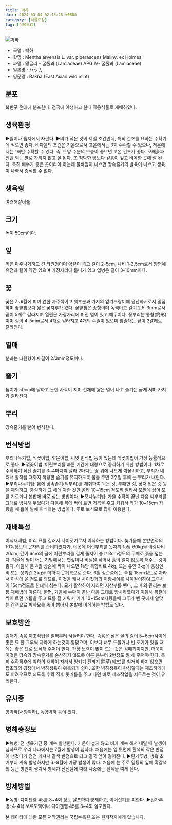 ```yaml
---
title: 박하
date: 2024-03-04 02:15:28 +0800
category: [식물도감]
tag: [식물도감]
---
```




![박하](/fileUpload/plants/basic/Labiatae/Mentha/15955/1_th2.JPG)
- 국명 : 박하
- 학명 : Mentha arvensis L. var. piperascens Malinv. ex Holmes
- 과명 : 앵글러 - 꿀풀과 (Lamiaceae) APG Ⅳ- 꿀풀과 (Lamiaceae)
- 일본명 : ハッカ
- 영문명 : Bakha (East Asian wild mint)


## 분포
북반구 온대에 분포한다.전국에 야생하고 한때 약용식물로 재배하였다.
## 생육환경
▶뜰이나 습지에서 자란다. ▶비가 적은 것이 제일 조건인데, 특히 건조를 요하는 수확기에 적으면 좋다. 비다음의 조건은 기온으로서 고온에서는 3회 수확할 수 있으나, 저온에서는 1회만 수확할 수 있다. 즉, 토양 수분의 보충이 좋으면 고온 건조가 좋다. 모래흙과 진흙 외는 별로 가리지 않고 잘 된다. 또 척박한 땅보다 겉흙이 깊고 비옥한 곳에 잘 된다. 특히 배수가 좋은 곳이라야 하는데 물빠짐이 나쁘면 땅속줄기의 발육이 나쁘고 생육이 나빠서 증식할 수 없다.
## 생육형
여러해살이풀
## 크기
높이 50cm이다.
## 잎
잎은 마주나기하고 긴 타원형이며 양끝이 좁고 길이 2-5cm, 나비 1-2.5cm로서 양면에 유점과 털이 약간 있으며 가장자리에 톱니가 있고 엽병은 길이 3-10mm이다.
## 꽃
꽃은 7~9월에 피며 연한 자주색이고 윗부분과 가지의 잎겨드랑이에 윤산화서로서 밀집하며 꽃받침보다 짧은 꽃자루가 있다. 꽃받침은 종형이며 녹색이고 길이 2.5-3mm로서 끝이 5개로 갈라지며 열편은 가장자리에 퍼진 털이 있고 예두이다. 꽃부리는 통형(筒形)이며 길이 4-5mm로서 4개로 갈라지고 4개의 수술이 있으며 암술대는 끝이 2갈래로 갈라진다.
## 열매
분과는 타원형이며 길이 2/3mm정도이다.
## 줄기
높이가 50cm에 달하고 둔한 사각이 지며 전체에 짧은 털이 나고 줄기는 곧게 서며 가지가 갈라진다.
## 뿌리
땅속줄기를 뻗어 번식한다.
## 번식방법
뿌리나누기법, 꺽꽂이법, 휘묻이법, 씨앗 번식법 등이 있는데 꺽꽂이법이 가장 능률적으로 좋다.▶꺾꽂이법: 어린뿌리를 빠른 기간에 대량으로 증식하기 위한 방법이다. 1차로 수확하기 직전 줄기를 3~4마디씩 잘라 2마디는 땅 위에 나오게 꺾꽂이하고, 뿌리가 내려서 활착될 때까지 적당한 습기를 유지하도록 물을 주면 2주일 후에 는 뿌리가 내린다.▶뿌리나누기법: 봄에 땅속줄기(씨뿌리)를 채취하여 묵은 것, 부패한 것, 상처 입은 것 등을 제외하고, 충실하게 그 해에 자란 것만 골라 10~15cm 정도씩  잘라서 모판에 심어 모를 기르거나 본밭에 바로 심는 방법이다.▶모나누기법: 가을 수확이 끝난 다음 씨뿌리를 그대로 방치해 두었다가 다음해 봄에 싹이 트면 거름을 주고 키워서 키가 10~15cm 자랐을 때 뽑아 밭에 이식하는 방법이다. 주로 보식모로 많이 이용한다.
## 재배특성
이식재배법; 미리 묘를 길러서 사이짓기로서 이식하는 방법이다. 늦가을에 본밭면적의 10%정도의 못자리를 준비하였다가, 이곳에 어린뿌리를 못자리 1a당 60kg을 이랑나비 20cm, 깊이 6cm의 골에 어린뿌리를 길게 줄지어 놓고 3cm정도의 두께로 흙을 덮는다. 겨울에 땅이 어는 지방에서는 볏짚이나 비닐을 덮어서 흙이 얼지 않도록 해주는 것이 좋다. 이듬해 봄 4월 상순에 싹이 나오면 1a당 복합비료 4kg, 또는 유안 3kg에 용성인비 또는 용과린 2kg을 더하여 웃거름으로 준다. 6월 상순쯤에는 草長 15cm정도로 자라서 이식에 쓸 정도로 되므로, 이것을 캐서 사이짓기의 이랑사이를 사이갈이하여 그루사이 15cm정도로 한대씩 심는다. 묘가 활착하여 자라면 지상부를 벤다, 그 후의 관리는 보통 재배법에 따른다.  한편, 가을에 수확이 끝난 다음 그대로 방치하였다가 이듬해 봄철에 싹이 트면 거름을 주고 묘를 잘 키워서 키가 10~15cm자랐을때 그루가 벤 곳에서 알맞는 간격으로 박하묘를 솎아 뽑아서 본밭에 이식하는 방법도 있다.
## 보호방안
김매기.솎음.제초작업을 일찍부터 서둘러야 한다. 솎음은 심은 골의 길이 5~6cm사이에 좋은 묘 한 그루씩 자라게 하는것이 알맞으며, 이보다 너무 드물거나 빈 포기가 있을 때에는 좋은 묘로 보식해 주어야 한다. 가장 노력이 많이 드는 것은 김매기이지만, 더욱이 이것은 땅속의 땅속줄기를 손상하지 않도록 이른 봄부터 2번정도 잘 해 주어야 한다.  특히 수확직후에 박하의 새싹이 자라서 엉키기 전까지 除草(제초)를 철저히 하지 않으면 잡초와의 경쟁에서 박하생육이 위축되기 쉽다. 또한 박하생육이 왕성할때는 제초하기에도 어려우므로 되도록 수확 직후 웃거름을 주고 나면 바로 제초작업을 서두르는 것이 유리한다.
## 유사종
양박하(서양박하), 녹양박하 등이 있다.
## 병해충정보
▶녹병: 전 생육기간 중 계속 발생한다. 기온이 높지 않고 비가 계속 해서 내릴 때 발생이 심하므로 우리 나라에서는 7월에 발생이 심하다. 처음에는 잎 뒷면에 흰색의 작은 반점이 생겼다가 점점 커져서 갈색 반점으로 되고 결국 잎이 떨어진다.▶흰가루병: 생육 초기부터 계속 발생하지만 6~8월에 가장 발생이 많다. 처음에 는 주로 밑둥의 잎에 흑갈색의 둥근 병반이 생겨서 병세가 진전됨에 따라 나중에는 흰색을 띠게 된다.
## 방제방법
▶녹병: 다이젠엠 45를 3~4회 정도 살포하여 방제하고, 이어짓기를 피한다.▶흰가루병: 4-4식 보르도액이나 다이젠엠 45를 3~4회 살포한다.






본 데이터에 대한 모든 저작권리는 국립수목원 또는 원저작자에게 있습니다.

